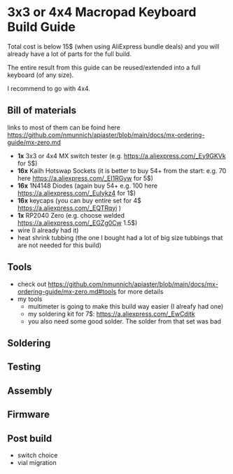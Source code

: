 
# 3x3 or 4x4 Macropad Keyboard Build Guide

Total cost is below 15$ (when using AliExpress bundle deals) and you will already have a lot of parts for the full build.

The entire result from this guide can be reused/extended into a full keyboard (of any size).

I recommend to go with 4x4.

## Bill of materials
links to most of them can be foind here https://github.com/nmunnich/apiaster/blob/main/docs/mx-ordering-guide/mx-zero.md  
- **1x** 3x3 or 4x4 MX switch tester (e.g. https://a.aliexpress.com/_Ey9GKVk for 5$)
- **16x** Kailh Hotswap Sockets (it is better to buy 54+ from the start: e.g. 70 here https://a.aliexpress.com/_EI1RGyw for 5$)
- **16x** 1N4148 Diodes (again buy 54+ e.g. 100 here https://a.aliexpress.com/_EuIykz4 for 1$)
- **16x** keycaps (you can buy entire set for 4$ https://a.aliexpress.com/_EQTRqyi )
- **1x** RP2040 Zero (e.g. choose welded https://a.aliexpress.com/_EGZg0Cw 1.5$)
- wire (I already had it)
- heat shrink tubbing (the one I bought had a lot of big size tubbings that are not needed for this build)

## Tools
- check out https://github.com/nmunnich/apiaster/blob/main/docs/mx-ordering-guide/mx-zero.md#tools for more details
- my tools
  - multimeter is going to make this build way easier (I alreafy had one)
  - my soldering kit for 7$: https://a.aliexpress.com/_EwCditk
  - you also need some good solder. The solder from that set was bad

## Soldering

## Testing

## Assembly

## Firmware

## Post build
- switch choice
- vial migration

